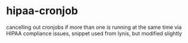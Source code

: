 # hipaa-cronjob
cancelling out cronjobs if more than one is running at the same time via HIPAA compliance issues, snippet used from lynis, but modified slightly 

